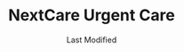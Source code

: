 ---
layout: location-page
date: Last Modified
description: "Local COVID-19 testing is available at NextCare Urgent Care in Tucson, Arizona, USA."
permalink: "locations/arizona/tucson/nextcare-urgent-care-10/"
tags:
  - locations
  - arizona
title: NextCare Urgent Care
uniqueName: nextcare-urgent-care-10
state: Arizona
stateAbbr: AZ
hood: "Tucson"
address: "6238 E Pima St"
city: "Tucson"
zip: "85712"
zipsNearby: "85601 85602 85123 85606 85128 85652 85609 85131 85132 85614 85622 85135 85616 85137 85618 85653 85658 85619 85621 85628 85648 85662 85623 85624 85141 85627 85145 85654 85629 85630 85631 85633 85613 85635 85670 85671 85611 85637 85638 85639 85701 85702 85703 85704 85705 85706 85707 85708 85709 85710 85711 85712 85713 85714 85715 85716 85717 85718 85719 85720 85721 85722 85723 85724 85725 85726 85728 85730 85731 85732 85733 85734 85735 85736 85737 85738 85739 85740 85741 85742 85743 85744 85745 85746 85747 85748 85749 85750 85751 85752 85754 85755 85756 85757 85775 85640 85645 85646 85641 85191 85643 85644 85192 85223 85228 85231 85232 85235 85237 85241 85245 85279 85291 85292 85777" 
mapUrl: "http://maps.apple.com/?q=NextCare+Urgent+Care&address=6238+E+Pima+St,Tucson,Arizona,85712"
locationType: Drive-thru
phone: "520-290-0022"
website: "https://nextcare.com/curbside/"
onlineBooking: true
closed: undefined
closedUpdate: May 25th, 2020
notes: "For individuals with symptoms."
days: Everyday
hours: 8AM-8PM
ctaMessage: Schedule a test
ctaUrl: "https://nextcare.com/curbside/"
---